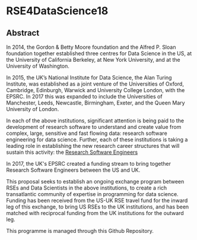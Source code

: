 # RSE4DataScience18

## Abstract

In 2014, the Gordon & Betty Moore foundation and the Alfred P. Sloan foundation together established three centres for Data Science in the US, at the University of California Berkeley, at New York University, and at the University of Washington.

In 2015, the UK’s National Institute for Data Science, the Alan Turing Institute, was established as a joint venture of the Universities of Oxford, Cambridge, Edinburgh, Warwick and University College London, with the EPSRC. In 2017 this was expanded to include the Universities of Manchester, Leeds, Newcastle, Birmingham, Exeter, and the Queen Mary University of London.

In each of the above institutions, significant attention is being paid to the development of research software to understand and create value from complex, large, sensitive and fast flowing data: research software engineering for data science. Further, each of these institutions is taking a leading role in establishing the new research career structures that will sustain this activity: the [Research Software Engineers](http://rse.ac.uk)

In 2017, the UK's EPSRC created a funding stream to bring together Research Software Engineers between the US and UK.

This proposal seeks to establish an ongoing exchange program between RSEs and Data Scientists in the above institutions, to create a rich transatlantic community of expertise in programming for data science. Funding has been received from the US-UK RSE travel fund for the inward leg of this exchange, to bring US RSEs to the UK institutions, and has been matched with reciprocal funding from the UK institutions for the outward leg.

This programme is managed through this Github Repository.
